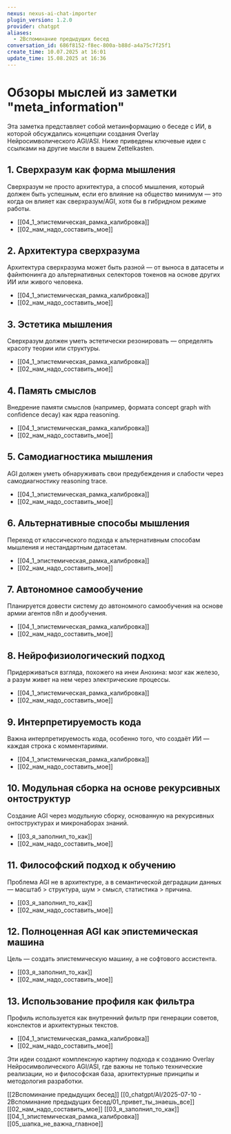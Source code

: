 ```yaml
---
nexus: nexus-ai-chat-importer
plugin_version: 1.2.0
provider: chatgpt
aliases:
  - 2Вспоминание предыдущих бесед
conversation_id: 686f8152-f8ec-800a-b88d-a4a75c7f25f1
create_time: 10.07.2025 at 16:01
update_time: 15.08.2025 at 16:36
---
```

# Обзоры мыслей из заметки "meta_information"

Эта заметка представляет собой метаинформацию о беседе с ИИ, в которой обсуждались концепции создания Overlay Нейросимволического AGI/ASI. Ниже приведены ключевые идеи с ссылками на другие мысли в вашем Zettelkasten.

## 1. Сверхразум как форма мышления
Сверхразум не просто архитектура, а способ мышления, который должен быть успешным, если его влияние на общество минимум — это когда он влияет как сверхразум/AGI, хотя бы в гибридном режиме работы. 
- [[04_1_эпистемическая_рамка_калибровка]]
- [[02_нам_надо_составить_мое]]

## 2. Архитектура сверхразума
Архитектура сверхразума может быть разной — от выноса в датасеты и файнтюнинга до альтернативных селекторов токенов на основе других ИИ или живого человека. 
- [[04_1_эпистемическая_рамка_калибровка]]
- [[02_нам_надо_составить_мое]]

## 3. Эстетика мышления
Сверхразум должен уметь эстетически резонировать — определять красоту теории или структуры.
- [[04_1_эпистемическая_рамка_калибровка]]
- [[02_нам_надо_составить_мое]]

## 4. Память смыслов
Внедрение памяти смыслов (например, формата concept graph with confidence decay) как ядра reasoning.
- [[04_1_эпистемическая_рамка_калибровка]]
- [[02_нам_надо_составить_мое]]

## 5. Самодиагностика мышления
AGI должен уметь обнаруживать свои предубеждения и слабости через самодиагностику reasoning trace.
- [[04_1_эпистемическая_рамка_калибровка]]
- [[02_нам_надо_составить_мое]]

## 6. Альтернативные способы мышления
Переход от классического подхода к альтернативным способам мышления и нестандартным датасетам.
- [[04_1_эпистемическая_рамка_калибровка]]
- [[02_нам_надо_составить_мое]]

## 7. Автономное самообучение
Планируется довести систему до автономного самообучения на основе армии агентов n8n и дообучения.
- [[04_1_эпистемическая_рамка_калибровка]]
- [[02_нам_надо_составить_мое]]

## 8. Нейрофизиологический подход
Придерживаться взгляда, похожего на инеи Анохина: мозг как железо, а разум живет на нем через электрические процессы.
- [[04_1_эпистемическая_рамка_калибровка]]
- [[02_нам_надо_составить_мое]]

## 9. Интерпретируемость кода
Важна интерпретируемость кода, особенно того, что создаёт ИИ — каждая строка с комментариями.
- [[04_1_эпистемическая_рамка_калибровка]]
- [[02_нам_надо_составить_мое]]

## 10. Модульная сборка на основе рекурсивных онтоструктур
Создание AGI через модульную сборку, основанную на рекурсивных онтоструктурах и микронаборах знаний.
- [[03_я_заполнил_то_как]]
- [[02_нам_надо_составить_мое]]

## 11. Философский подход к обучению
Проблема AGI не в архитектуре, а в семантической деградации данных — масштаб > структура, шум > смысл, статистика > причина.
- [[03_я_заполнил_то_как]]
- [[02_нам_надо_составить_мое]]

## 12. Полноценная AGI как эпистемическая машина
Цель — создать эпистемическую машину, а не софтового ассистента.
- [[03_я_заполнил_то_как]]
- [[02_нам_надо_составить_мое]]

## 13. Использование профиля как фильтра
Профиль используется как внутренний фильтр при генерации советов, конспектов и архитектурных текстов.
- [[04_1_эпистемическая_рамка_калибровка]]
- [[02_нам_надо_составить_мое]]

Эти идеи создают комплексную картину подхода к созданию Overlay Нейросимволического AGI/ASI, где важны не только технические реализации, но и философская база, архитектурные принципы и методология разработки.


[[2Вспоминание предыдущих бесед]]
[[0_chatgpt/AI/2025-07-10 - 2Вспоминание предыдущих бесед/01_привет_ты_знаешь_все]]
[[02_нам_надо_составить_мое]]
[[03_я_заполнил_то_как]]
[[04_1_эпистемическая_рамка_калибровка]]
[[05_шапка_не_важна_главное]]
